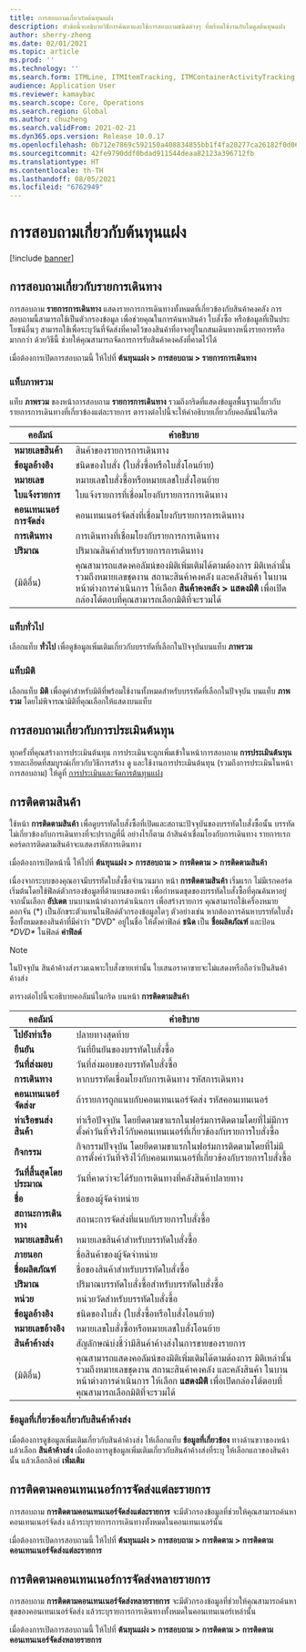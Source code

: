 ```yaml
---
title: การสอบถามเกี่ยวกับต้นทุนแฝง
description: หัวข้อนี้จะอธิบายวิธีการค้นหาและใช้การสอบถามชนิดต่างๆ ที่พร้อมใช้งานกับโมดูลต้นทุนแฝง
author: sherry-zheng
ms.date: 02/01/2021
ms.topic: article
ms.prod: ''
ms.technology: ''
ms.search.form: ITMLine, ITMItemTracking, ITMContainerActivityTracking, ITMContainerTracking
audience: Application User
ms.reviewer: kamaybac
ms.search.scope: Core, Operations
ms.search.region: Global
ms.author: chuzheng
ms.search.validFrom: 2021-02-21
ms.dyn365.ops.version: Release 10.0.17
ms.openlocfilehash: 0b712e7869c592150a408834855bb1f4fa20277ca26182f0d065b8f3cd77296a
ms.sourcegitcommit: 42fe9790ddf0bdad911544deaa82123a396712fb
ms.translationtype: HT
ms.contentlocale: th-TH
ms.lasthandoff: 08/05/2021
ms.locfileid: "6762949"
---
```

# <a name="landed-cost-inquiries"></a>การสอบถามเกี่ยวกับต้นทุนแฝง

[!include [banner](../../includes/banner.md)]

## <a name="voyage-line-inquiries"></a>การสอบถามเกี่ยวกับรายการเดินทาง

การสอบถาม **รายการการเดินทาง** แสดงรายการการเดินทางทั้งหมดที่เกี่ยวข้องกับสินค้าคงคลัง การสอบถามนี้สามารถใช้เป็นตัวกรองข้อมูล เพื่อช่วยคุณในการค้นหาสินค้า ใบสั่งซื้อ หรือข้อมูลที่เป็นประโยชน์อื่นๆ สามารถใช้เพื่อระบุวันที่จัดส่งที่คาดไว้ของสินค้าที่อาจอยู่ในกสนเดินทางหนึ่งรายการหรือมากกว่า ด้วยวิธีนี้ ช่วยให้คุณสามารถจัดการการรับสินค้าคงคลังที่คาดไว้ได้

เมื่อต้องการเปิดการสอบถามนี้ ให้ไปที่ **ต้นทุนแฝง \> การสอบถาม \> รายการการเดินทาง**

### <a name="overview-tab"></a>แท็บภาพรวม

แท็บ **ภาพรวม** ของหน้าการสอบถาม **รายการการเดินทาง** รวมถึงกริดที่แสดงข้อมูลพื้นฐานเกี่ยวกับรายการการเดินทางที่เกี่ยวข้องแต่ละรายการ ตารางต่อไปนี้จะให้คำอธิบายเกี่ยวกับคอลัมน์ในกริด

| คอลัมน์ | คำอธิบาย |
|---|---|
| **หมายเลขสินค้า** | สินค้าของรายการการเดินทาง |
| **ข้อมูลอ้างอิง** | ชนิดของใบสั่ง (ใบสั่งซื้อหรือใบสั่งโอนย้าย) |
| **หมายเลข** | หมายเลขใบสั่งซื้อหรือหมายเลชใบสั่งโอนย้าย |
| **ใบแจ้งรายการ** | ใบแจ้งรายการที่เชื่อมโยงกับรายการการเดินทาง |
| **คอนเทนเนอร์การจัดส่ง** | คอนเทนเนอร์จัดส่งที่เชื่อมโยงกับรายการการเดินทาง |
| **การเดินทาง** | การเดินทางที่เชื่อมโยงกับรายการการเดินทาง |
| **ปริมาณ** | ปริมาณสินค้าสำหรับรายการการเดินทาง |
| (มิติอื่น) | คุณสามารถแสดงคอลัมน์ของมิติเพิ่มเติมได้ตามต้องการ มิติเหล่านั้นรวมถึงหมายเลขชุดงาน สถานะสินค้าคงคลัง และคลังสินค้า ในบานหน้าต่างการดำเนินการ ให้เลือก **สินค้าคงคลัง \> แสดงมิติ** เพื่อเปิดกล่องโต้ตอบที่คุณสามารถเลือกมิติที่จะรวมได้ |

### <a name="general-tab"></a>แท็บทั่วไป

เลือกแท็บ **ทั่วไป** เพื่อดูข้อมูลเพิ่มเติมเกี่ยวกับบรรทัดที่เลือกในปัจจุบันบนแท็บ **ภาพรวม**

### <a name="dimensions-tab"></a>แท็บมิติ

เลือกแท็บ **มิติ** เพื่อดูค่าสำหรับมิติที่พร้อมใช้งานทั้งหมดสำหรับบรรทัดที่เลือกในปัจจุบัน บนแท็บ **ภาพรวม** โดยไม่พิจารณามิติที่คุณเลือกให้แสดงบนแท็บ

## <a name="cost-estimate-inquiries"></a>การสอบถามเกี่ยวกับการประเมินต้นทุน

ทุกครั้งที่คุณสร้างการประเมินต้นทุน การประเมินจะถูกเพิ่มเข้าในหน้าการสอบถาม **การประเมินต้นทุน** รายละเอียดที่สมบูรณ์เกี่ยวกับวิธีการสร้าง ดู และใช้งานการประเมินต้นทุน (รวมถึงการประเมินในหน้าการสอบถาม) ให้ดูที่ [การประเมินและจัดการต้นทุนแฝง](estimate-manage-landed-costs.md)

## <a name="item-tracking"></a>การติดตามสินค้า

ใช้หน้า **การติดตามสินค้า** เพื่อดูบรรทัดใบสั่งซื้อที่เปิดและสถานะปัจจุบันของบรรทัดใบสั่งซื้อนั้น บรรทัดไม่เกี่ยวข้องกับการเดินทางที่จะปรากฏที่นี่ อย่างไรก็ตาม ถ้าสินค้าเชื่อมโยงกับการเดินทาง รายการเรกคอร์ดการติดตามสินค้าจะแสดงรหัสการเดินทาง

เมื่อต้องการเปิดหน้านี้ ให้ไปที่ **ต้นทุนแฝง \> การสอบถาม \> การติดตาม \> การติดตามสินค้า**

เนื่องจากระบบของคุณอาจมีบรรทัดใบสั่งซื้อจํานวนมาก หน้า **การติดตามสินค้า** เริ่มแรก ไม่มีเรกคอร์ด เริ่มต้นโดยใช้ฟิลด์ตัวกรองข้อมูลที่ด้านบนของหน้า เพื่อกําหนดชุดของบรรทัดใบสั่งซื้อที่คุณค้นหาอยู่ จากนั้นเลือก **อัปเดต** บนบานหน้าต่างการดำเนินการ เพื่อสร้างรายการ คุณสามารถใช้เครื่องหมายดอกจัน (\*) เป็นอักขระตัวแทนในฟิลด์ตัวกรองข้อมูลใดๆ ตัวอย่างเช่น หากต้องการค้นหาบรรทัดใบสั่งซื้อทั้งหมดของสินค้าที่มีคำว่า "DVD" อยู่ในชื่อ ให้ตั้งค่าฟิลด์ **ชนิด** เป็น **ชื่อผลิตภัณฑ์** และป้อน *\*DVD\** ในฟิลด์ **ค่าฟิลด์**

> [!NOTE]
> ในปัจจุบัน สินค้าค้างส่งรวมเฉพาะใบสั่งขายเท่านั้น ใบเสนอราคาขายจะไม่แสดงหรือถือว่าเป็นสินค้าค้างส่ง

ตารางต่อไปนี้จะอธิบายคอลัมน์ในกริด บนหน้า **การติดตามสินค้า**

| คอลัมน์ | คำอธิบาย |
|---|---|
| **ไปยังท่าเรือ** | ปลายทางสุดท้าย |
| **ยืนยัน** | วันที่ยืนยันของบรรทัดใบสั่งซื้อ |
| **วันที่ส่งมอบ** | วันที่ส่งมอบของบรรทัดใบสั่งซื้อ |
| **การเดินทาง** | หากบรรทัดเชื่อมโยงกับการเดินทาง รหัสการเดินทาง |
| **คอนเทนเนอร์จัดส่งr** | ถ้ารายการถูกแนบกับคอนเทนเนอร์จัดส่ง รหัสคอนเทนเนอร์ |
| **ท่าเรือขนส่งสินค้า** | ท่าเรือปัจจุบัน โดยยึดตามขาแรกในฟอร์มการติดตามโดยที่ไม่มีการตั้งค่าวันที่จริงไว้กับคอนเทนเนอร์ที่เกี่ยวข้องกับรายการใบสั่งซื้อ |
| **กิจกรรม** | กิจกรรมปัจจุบัน โดยยึดตามขาแรกในฟอร์มการติดตามโดยที่ไม่มีการตั้งค่าวันที่จริงไว้กับคอนเทนเนอร์ที่เกี่ยวข้องกับรายการใบสั่งซื้อ |
| **วันที่สิ้นสุดโดยประมาณ** | วันที่คาดว่าจะได้รับการเดินทางที่คลังสินค้าปลายทาง |
| **ชื่อ** | ชื่อของผู้จัดจำหน่าย |
| **สถานะการเดินทาง** | สถานะการจัดส่งที่แนบกับรายการใบสั่งซื้อ |
| **หมายเลขสินค้า** | หมายเลขสินค้าสำหรับบรรทัดใบสั่งซื้อ |
| **ภายนอก** | ชื่อสินค้าของผู้จัดจำหน่าย |
| **ชื่อผลิตภัณฑ์** | ชื่อของสินค้าสำหรับบรรทัดใบสั่งซื้อ |
| **ปริมาณ** | ปริมาณบรรทัดใบสั่งซื้อสำหรับบรรทัดใบสั่งซื้อ |
| **หน่วย** | หน่วยวัดสำหรับบรรทัดใบสั่งซื้อ |
| **ข้อมูลอ้างอิง** | ชนิดของใบสั่ง (ใบสั่งซื้อหรือใบสั่งโอนย้าย) |
| **หมายเลขอ้างอิง** | หมายเลขใบสั่งซื้อหรือหมายเลชใบสั่งโอนย้าย |
| **สินค้าค้างส่ง** | สัญลักษณ์บ่งชี้ว่ามีสินค้าค้างส่งในการขายของรายการ |
| (มิติอื่น) | คุณสามารถแสดงคอลัมน์ของมิติเพิ่มเติมได้ตามต้องการ มิติเหล่านั้นรวมถึงหมายเลขชุดงาน สถานะสินค้าคงคลัง และคลังสินค้า ในบานหน้าต่างการดำเนินการ ให้เลือก **แสดงมิติ** เพื่อเปิดกล่องโต้ตอบที่คุณสามารถเลือกมิติที่จะรวมได้ |

### <a name="related-information-about-backorders"></a>ข้อมูลที่เกี่ยวข้องเกี่ยวกับสินค้าค้างส่ง

เมื่อต้องการดูข้อมูลเพิ่มเติมเกี่ยวกับสินค้าค้างส่ง ให้เลือกแท็บ **ข้อมูลที่เกี่ยวข้อง** ทางด้านขวาของหน้า แล้วเลือก **สินค้าค้างส่ง** เมื่อต้องการดูข้อมูลเพิ่มเติมเกี่ยวกับสินค้าค้างส่งที่ระบุ ให้เลือกแถวของสินค้านั้น แล้วเลือกลิงค์ **เพิ่มเติม**

## <a name="individual-shipping-container-tracking"></a>การติดตามคอนเทนเนอร์การจัดส่งแต่ละรายการ

การสอบถาม **การติดตามคอนเทนเนอร์จัดส่งแต่ละรายการ** จะมีตัวกรองข้อมูลที่ช่วยให้คุณสามารถค้นหาคอนเทนเนอร์จัดส่ง แล้วระบุรายการการเดินทางทั้งหมดในคอนเทนเนอร์นั้น

เมื่อต้องการเปิดการสอบถามนี้ ให้ไปที่ **ต้นทุนแฝง \> การสอบถาม \> การติดตาม \> การติดตามคอนเทนเนอร์จัดส่งแต่ละรายการ**

## <a name="multiple-shipping-container-tracking"></a>การติดตามคอนเทนเนอร์การจัดส่งหลายรายการ

การสอบถาม **การติดตามคอนเทนเนอร์จัดส่งหลายรายการ** จะมีตัวกรองข้อมูลที่ช่วยให้คุณสามารถค้นหาชุดของคอนเทนเนอร์จัดส่ง แล้วระบุรายการการเดินทางทั้งหมดในคอนเทนเนอร์เหล่านั้น

เมื่อต้องการเปิดการสอบถามนี้ ให้ไปที่ **ต้นทุนแฝง \> การสอบถาม \> การติดตาม \> การติดตามคอนเทนเนอร์จัดส่งหลายรายการ**
